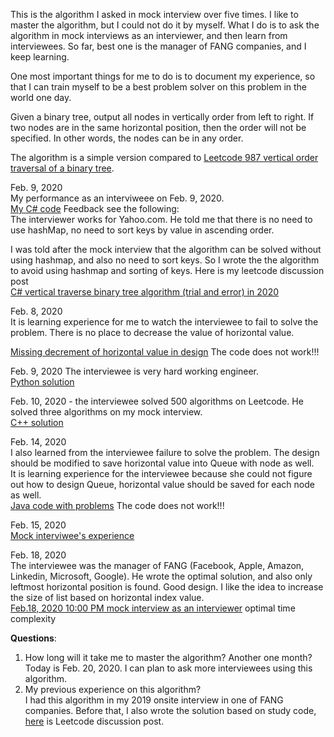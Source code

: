 This is the algorithm I asked in mock interview over five times. I like to master the algorithm, but I could not do it by myself. What I do is to ask the algorithm in mock interviews as an interviewer, and then learn from interviewees. So far, best one is the manager of FANG companies, and I keep learning. 

One most important things for me to do is to document my experience, so that I can train myself to be a best problem solver on this problem in the world one day. 

Given a binary tree, output all nodes in vertically order from left to right. If two nodes are in the same horizontal position, then the order will not be specified. In other words, the nodes can be in any order. 

The algorithm is a simple version compared to [Leetcode 987 vertical order traversal of a binary tree](https://leetcode.com/problems/vertical-order-traversal-of-a-binary-tree/).

Feb. 9, 2020<br>
My performance as an interviweee on Feb. 9, 2020. <br>
[My C# code](https://gist.github.com/jianminchen/f764c85561eb69397b3f6b87910e4b5b) Feedback see the following:<br>
The interviewer works for Yahoo.com. He told me that there is no need to use hashMap, no need to sort keys by value in ascending order. 

I was told after the mock interview that the algorithm can be solved without using hashmap, and also no need to sort keys. So I wrote the the algorithm to avoid using hashmap and sorting of keys. Here is my leetcode discussion post<br>
[C#  vertical traverse binary tree algorithm (trial and error) in 2020](https://leetcode.com/problems/vertical-order-traversal-of-a-binary-tree/discuss/504546/C-vertical-traverse-binary-tree-algorithm-(trial-and-error)-in-2020) <br>

Feb. 8, 2020<br>
It is learning experience for me to watch the interviewee to fail to solve the problem. There is no place to decrease the value of horizontal value. <br>

[Missing decrement of horizontal value in design](https://gist.github.com/jianminchen/1c8281f00bc94befadb69a0702e0328a) The code does not work!!!<br>


Feb. 9, 2020 The interviewee is very hard working engineer.<br>
[Python solution](https://gist.github.com/jianminchen/4e5fe1bf8d2899427cd4119e16c21f97) <br>

Feb. 10, 2020 - the interviewee solved 500 algorithms on Leetcode. He solved three algorithms on my mock interview.<br>
[C++ solution](https://gist.github.com/jianminchen/1d9becd14d75cfe3f409e07b83ce6a51) <br>

Feb. 14, 2020 <br>
I also learned from the interviewee failure to solve the problem. The design should be modified to save horizontal value into Queue with node as well. <br>
It is learning experience for the interviewee because she could not figure out how to design Queue, horizontal value should be saved for each node as well. <br>
[Java code with problems](https://gist.github.com/jianminchen/12c811a9ef7a134d5f4dd9831c92ed1b) The code does not work!!!<br>

Feb. 15, 2020<br>
[Mock interviwee's experience](https://gist.github.com/jianminchen/c6cad3f30d03e7fc9f7e1891cd4df858) <br>

Feb. 18, 2020<br>
The interviewee was the manager of FANG (Facebook, Apple, Amazon, Linkedin, Microsoft, Google). He wrote the optimal solution, and also only leftmost horizontal position is found. Good design. I like the idea to increase the size of list based on horizontal index value.<br>
[Feb.18, 2020 10:00 PM mock interview as an interviewer](http://juliachencoding.blogspot.com/2020/02/case-study-vertically-traverse-binary.html) optimal time complexity<br>


**Questions**:<br>
1. How long will it take me to master the algorithm? Another one month? Today is Feb. 20, 2020. I can plan to ask more interviewees using this algorithm. <br>
2. My previous experience on this algorithm? <br> I had this algorithm in my 2019 onsite interview in one of FANG companies. Before that, I also wrote the solution based on study code, [here](https://leetcode.com/problems/vertical-order-traversal-of-a-binary-tree/discuss/304946/C-SortDictionary-SortedList-SortedSet-all-are-used-in-one-solution) is Leetcode discussion post. 



